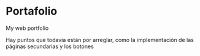 # Portafolio
My web portfolio

Hay puntos que todavía están por arreglar, como la implementación de las páginas secundarias y los botones
